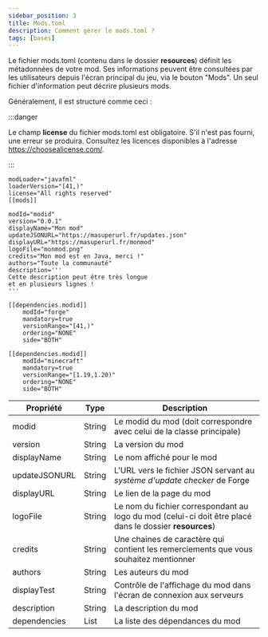 ```yaml
---
sidebar_position: 3
title: Mods.toml
description: Comment gérer le mods.toml ?
tags: [bases]
---
```


Le fichier mods.toml (contenu dans le dossier **resources**) définit les métadonnées de votre mod. Ses informations peuvent être consultées par les utilisateurs depuis l'écran principal du jeu, via le bouton "Mods". Un seul fichier d'information peut décrire plusieurs mods.

Généralement, il est structuré comme ceci :

:::danger

Le champ **license** du fichier mods.toml est obligatoire. S'il n'est pas fourni, une erreur se produira. Consultez les licences disponibles à l'adresse https://choosealicense.com/.

:::
```
modLoader="javafml"
loaderVersion="[41,)"
license="All rights reserved"
[[mods]]

modId="modid"
version="0.0.1"
displayName="Mon mod"
updateJSONURL="https://masuperurl.fr/updates.json"
displayURL="https://masuperurl.fr/monmod"
logoFile="monmod.png"
credits="Mon mod est en Java, merci !"
authors="Toute la communauté"
description='''
Cette description peut être très longue
et en plusieurs lignes !
'''

[[dependencies.modid]]
    modId="forge"
    mandatory=true
    versionRange="[41,)"
    ordering="NONE"
    side="BOTH"

[[dependencies.modid]]
    modId="minecraft"
    mandatory=true
    versionRange="[1.19,1.20)"
    ordering="NONE"
    side="BOTH"
```

| Propriété     | Type   | Description                                                                                             |
|---------------|--------|---------------------------------------------------------------------------------------------------------|
| modid         | String | Le modid du mod (doit correspondre avec celui de la classe principale)                                  |
| version       | String | La version du mod                                                                                       |
| displayName   | String | Le nom affiché pour le mod                                                                              |
| updateJSONURL | String | L'URL vers le fichier JSON servant au _système d'update checker_ de Forge                               |
| displayURL    | String | Le lien de la page du mod                                                                               |
| logoFile      | String | Le nom du fichier correspondant au logo du mod (celui-ci doit être placé dans le dossier **resources**) |
| credits       | String | Une chaines de caractère qui contient les remerciements que vous souhaitez mentionner                   |
| authors       | String | Les auteurs du mod                                                                                      |
| displayTest   | String | Contrôle de l'affichage du mod dans l'écran de connexion aux serveurs                                   |
| description   | String | La description du mod                                                                                   |
| dependencies  | List   | La liste des dépendances du mod                                                                         |